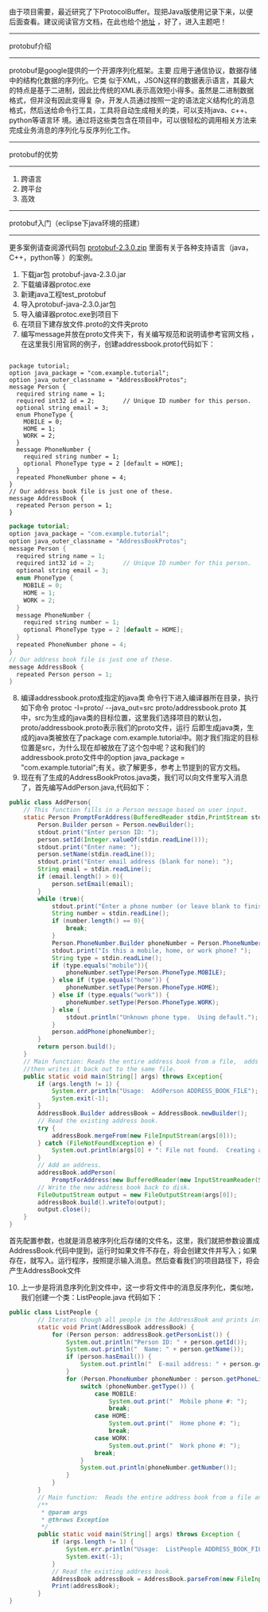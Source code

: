 由于项目需要，最近研究了下ProtocolBuffer。现把Java版使用记录下来，以便后面查看。建议阅读官方文档，在此也给个[地址]( http://code.google.com/intl/zh-CN/apis/protocolbuffers/docs/overview.html) ，好了，进入主题吧！

***

protobuf介绍

***

protobuf是google提供的一个开源序列化框架。主要 应用于通信协议，数据存储中的结构化数据的序列化。它类 似于XML，JSON这样的数据表示语言，其最大的特点是基于二进制，因此比传统的XML表示高效短小得多。虽然是二进制数据格式，但并没有因此变得复 杂，开发人员通过按照一定的语法定义结构化的消息格式，然后送给命令行工具，工具将自动生成相关的类，可以支持java、c++、python等语言环 境。通过将这些类包含在项目中，可以很轻松的调用相关方法来完成业务消息的序列化与反序列化工作。

***

protobuf的优势

***

1. 跨语言
2. 跨平台
3. 高效

***

protobuf入门（eclipse下java环境的搭建）

***

 更多案例请查阅源代码包 [protobuf-2.3.0.zip](https://code.google.com/p/protobuf/downloads/detail?name=protobuf-2.3.0.zip&can=2&q=)   里面有关于各种支持语言（java，C++，python等 ）的案例。

1. 下载jar包 protobuf-java-2.3.0.jar
2. 下载编译器protoc.exe
3. 新建java工程test_protobuf
4. 导入protobuf-java-2.3.0.jar包
5. 导入编译器protoc.exe到项目下
6. 在项目下建存放文件.proto的文件夹proto
7. 编写message并放在proto文件夹下，有关编写规范和说明请参考官网文档 ，在这里我引用官网的例子，创建addressbook.proto代码如下：

<code>
package tutorial;
option java_package = "com.example.tutorial";
option java_outer_classname = "AddressBookProtos";
message Person {
  required string name = 1;
  required int32 id = 2;        // Unique ID number for this person.
  optional string email = 3;
  enum PhoneType {
    MOBILE = 0;
    HOME = 1;
    WORK = 2;
  }
  message PhoneNumber {
    required string number = 1;
    optional PhoneType type = 2 [default = HOME];
  }
  repeated PhoneNumber phone = 4;
}
// Our address book file is just one of these.
message AddressBook {
  repeated Person person = 1;
}
</code>

```java
package tutorial;
option java_package = "com.example.tutorial";
option java_outer_classname = "AddressBookProtos";
message Person {
  required string name = 1;
  required int32 id = 2;        // Unique ID number for this person.
  optional string email = 3;
  enum PhoneType {
    MOBILE = 0;
    HOME = 1;
    WORK = 2;
  }
  message PhoneNumber {
    required string number = 1;
    optional PhoneType type = 2 [default = HOME];
  }
  repeated PhoneNumber phone = 4;
}
// Our address book file is just one of these.
message AddressBook {
  repeated Person person = 1;
}
```

8. 编译addressbook.proto成指定的java类
 命令行下进入编译器所在目录，执行如下命令
     protoc -I=proto/ --java_out=src proto/addressbook.proto
     其中，src为生成的java类的目标位置，这里我们选择项目的默认包，proto/addressbook.proto表示我们的proto文件，运行 后即生成java类，生成的java类被放在了package com.example.tutorial中。刚才我们指定的目标位置是src，为什么现在却被放在了这个包中呢？这和我们的 addressbook.proto文件中的option java_package = "com.example.tutorial";有关。欲了解更多，参考上节提到的官方文档。
9. 现在有了生成的AddressBookProtos.java类，我们可以向文件里写入消息了，首先编写AddPerson.java,代码如下：


```java
public class AddPerson{    
	// This function fills in a Person message based on user input.    
	static Person PromptForAddress(BufferedReader stdin,PrintStream stdout)throws IOException{      
		Person.Builder person = Person.newBuilder();
		stdout.print("Enter person ID: ");      
		person.setId(Integer.valueOf(stdin.readLine()));        
		stdout.print("Enter name: ");      
		person.setName(stdin.readLine());        
		stdout.print("Enter email address (blank for none): ");      
		String email = stdin.readLine();      
		if (email.length() > 0){        
			person.setEmail(email);     
		}       
		while (true){        
			stdout.print("Enter a phone number (or leave blank to finish): ");
			String number = stdin.readLine();        
			if (number.length() == 0){          
				break;        
			}          
			Person.PhoneNumber.Builder phoneNumber = Person.PhoneNumber.newBuilder().setNumber(number);
			stdout.print("Is this a mobile, home, or work phone? ");        
			String type = stdin.readLine();        
			if (type.equals("mobile")){          
				phoneNumber.setType(Person.PhoneType.MOBILE);    
			} else if (type.equals("home")) {          
				phoneNumber.setType(Person.PhoneType.HOME);        
			} else if (type.equals("work")) {         
				phoneNumber.setType(Person.PhoneType.WORK);        
			} else {          
				stdout.println("Unknown phone type.  Using default.");        
			}          
			person.addPhone(phoneNumber);      
		}        
		return person.build();    
	}      
	// Main function: Reads the entire address book from a file,  adds one person based on user input, 
	//then writes it back out to the same file.    
	public static void main(String[] args) throws Exception{      
		if (args.length != 1) {        
			System.err.println("Usage:  AddPerson ADDRESS_BOOK_FILE");        
			System.exit(-1);      
		}        
		AddressBook.Builder addressBook = AddressBook.newBuilder();        
		// Read the existing address book.      
		try {        
			addressBook.mergeFrom(new FileInputStream(args[0]));      
		} catch (FileNotFoundException e) {        
			System.out.println(args[0] + ": File not found.  Creating a new file.");      
		}        
		// Add an address.      
		addressBook.addPerson(        
			PromptForAddress(new BufferedReader(new InputStreamReader(System.in)), System.out));        
		// Write the new address book back to disk.      
		FileOutputStream output = new FileOutputStream(args[0]);      
		addressBook.build().writeTo(output);     
		output.close();    
	} 
}

```

首先配置参数，也就是消息被序列化后存储的文件名，这里，我们就把参数设置成AddressBook.代码中提到，运行时如果文件不存在，将会创建文件并写入；如果存在，就写入。运行程序，按照提示输入消息。然后查看我们的项目路径下，将会产生AddressBook文件

10. 上一步是将消息序列化到文件中，这一步将文件中的消息反序列化，类似地，我们创建一个类：ListPeople.java 代码如下： 

```java
public class ListPeople {    
		// Iterates though all people in the AddressBook and prints info about them.    
		static void Print(AddressBook addressBook) {      
			for (Person person: addressBook.getPersonList()) {        
				System.out.println("Person ID: " + person.getId());        
				System.out.println("  Name: " + person.getName());        
				if (person.hasEmail()) {          
					System.out.println("  E-mail address: " + person.getEmail());        
				}          
				for (Person.PhoneNumber phoneNumber : person.getPhoneList()) {          
					switch (phoneNumber.getType()) {            
						case MOBILE:              
							System.out.print("  Mobile phone #: ");              
							break;            
						case HOME:              
							System.out.print("  Home phone #: ");              
							break;            
						case WORK:              
							System.out.print("  Work phone #: ");              
						break;          
					}          
					System.out.println(phoneNumber.getNumber());        
				}      
			}    
		}      
		// Main function:  Reads the entire address book from a file and prints all  the information inside.    
		/**
		 * @param args
		 * @throws Exception
		 */
		public static void main(String[] args) throws Exception {      
			if (args.length != 1) {        
				System.err.println("Usage:  ListPeople ADDRESS_BOOK_FILE");        
				System.exit(-1);      
			}        
			// Read the existing address book.      
			AddressBook addressBook = AddressBook.parseFrom(new FileInputStream(args[0]));
			Print(addressBook);    
		}  
}
```
